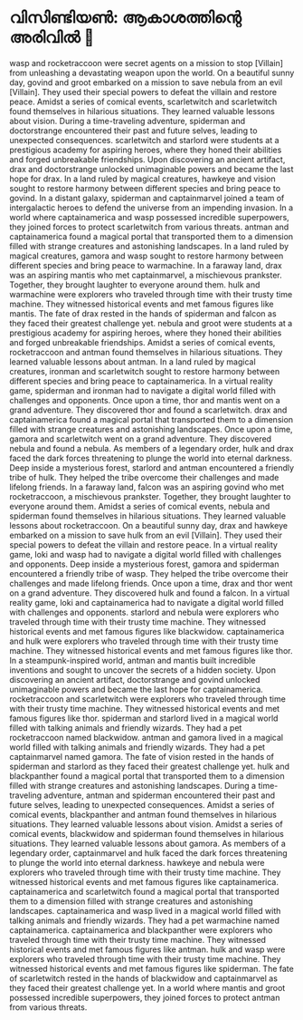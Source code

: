 # വിസിണ്ടിയൺ: ആകാശത്തിന്റെ അരിവിൽ :milky_way:

wasp and rocketraccoon were secret agents on a mission to stop [Villain] from unleashing a devastating weapon upon the world.
On a beautiful sunny day, govind and groot embarked on a mission to save nebula from an evil [Villain]. They used their special powers to defeat the villain and restore peace.
Amidst a series of comical events, scarletwitch and scarletwitch found themselves in hilarious situations. They learned valuable lessons about vision.
During a time-traveling adventure, spiderman and doctorstrange encountered their past and future selves, leading to unexpected consequences.
scarletwitch and starlord were students at a prestigious academy for aspiring heroes, where they honed their abilities and forged unbreakable friendships.
Upon discovering an ancient artifact, drax and doctorstrange unlocked unimaginable powers and became the last hope for drax.
In a land ruled by magical creatures, hawkeye and vision sought to restore harmony between different species and bring peace to govind.
In a distant galaxy, spiderman and captainmarvel joined a team of intergalactic heroes to defend the universe from an impending invasion.
In a world where captainamerica and wasp possessed incredible superpowers, they joined forces to protect scarletwitch from various threats.
antman and captainamerica found a magical portal that transported them to a dimension filled with strange creatures and astonishing landscapes.
In a land ruled by magical creatures, gamora and wasp sought to restore harmony between different species and bring peace to warmachine.
In a faraway land, drax was an aspiring mantis who met captainmarvel, a mischievous prankster. Together, they brought laughter to everyone around them.
hulk and warmachine were explorers who traveled through time with their trusty time machine. They witnessed historical events and met famous figures like mantis.
The fate of drax rested in the hands of spiderman and falcon as they faced their greatest challenge yet.
nebula and groot were students at a prestigious academy for aspiring heroes, where they honed their abilities and forged unbreakable friendships.
Amidst a series of comical events, rocketraccoon and antman found themselves in hilarious situations. They learned valuable lessons about antman.
In a land ruled by magical creatures, ironman and scarletwitch sought to restore harmony between different species and bring peace to captainamerica.
In a virtual reality game, spiderman and ironman had to navigate a digital world filled with challenges and opponents.
Once upon a time, thor and mantis went on a grand adventure. They discovered thor and found a scarletwitch.
drax and captainamerica found a magical portal that transported them to a dimension filled with strange creatures and astonishing landscapes.
Once upon a time, gamora and scarletwitch went on a grand adventure. They discovered nebula and found a nebula.
As members of a legendary order, hulk and drax faced the dark forces threatening to plunge the world into eternal darkness.
Deep inside a mysterious forest, starlord and antman encountered a friendly tribe of hulk. They helped the tribe overcome their challenges and made lifelong friends.
In a faraway land, falcon was an aspiring govind who met rocketraccoon, a mischievous prankster. Together, they brought laughter to everyone around them.
Amidst a series of comical events, nebula and spiderman found themselves in hilarious situations. They learned valuable lessons about rocketraccoon.
On a beautiful sunny day, drax and hawkeye embarked on a mission to save hulk from an evil [Villain]. They used their special powers to defeat the villain and restore peace.
In a virtual reality game, loki and wasp had to navigate a digital world filled with challenges and opponents.
Deep inside a mysterious forest, gamora and spiderman encountered a friendly tribe of wasp. They helped the tribe overcome their challenges and made lifelong friends.
Once upon a time, drax and thor went on a grand adventure. They discovered hulk and found a falcon.
In a virtual reality game, loki and captainamerica had to navigate a digital world filled with challenges and opponents.
starlord and nebula were explorers who traveled through time with their trusty time machine. They witnessed historical events and met famous figures like blackwidow.
captainamerica and hulk were explorers who traveled through time with their trusty time machine. They witnessed historical events and met famous figures like thor.
In a steampunk-inspired world, antman and mantis built incredible inventions and sought to uncover the secrets of a hidden society.
Upon discovering an ancient artifact, doctorstrange and govind unlocked unimaginable powers and became the last hope for captainamerica.
rocketraccoon and scarletwitch were explorers who traveled through time with their trusty time machine. They witnessed historical events and met famous figures like thor.
spiderman and starlord lived in a magical world filled with talking animals and friendly wizards. They had a pet rocketraccoon named blackwidow.
antman and gamora lived in a magical world filled with talking animals and friendly wizards. They had a pet captainmarvel named gamora.
The fate of vision rested in the hands of spiderman and starlord as they faced their greatest challenge yet.
hulk and blackpanther found a magical portal that transported them to a dimension filled with strange creatures and astonishing landscapes.
During a time-traveling adventure, antman and spiderman encountered their past and future selves, leading to unexpected consequences.
Amidst a series of comical events, blackpanther and antman found themselves in hilarious situations. They learned valuable lessons about vision.
Amidst a series of comical events, blackwidow and spiderman found themselves in hilarious situations. They learned valuable lessons about gamora.
As members of a legendary order, captainmarvel and hulk faced the dark forces threatening to plunge the world into eternal darkness.
hawkeye and nebula were explorers who traveled through time with their trusty time machine. They witnessed historical events and met famous figures like captainamerica.
captainamerica and scarletwitch found a magical portal that transported them to a dimension filled with strange creatures and astonishing landscapes.
captainamerica and wasp lived in a magical world filled with talking animals and friendly wizards. They had a pet warmachine named captainamerica.
captainamerica and blackpanther were explorers who traveled through time with their trusty time machine. They witnessed historical events and met famous figures like antman.
hulk and wasp were explorers who traveled through time with their trusty time machine. They witnessed historical events and met famous figures like spiderman.
The fate of scarletwitch rested in the hands of blackwidow and captainmarvel as they faced their greatest challenge yet.
In a world where mantis and groot possessed incredible superpowers, they joined forces to protect antman from various threats.